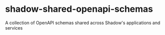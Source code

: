 # shadow-shared-openapi-schemas
A collection of OpenAPI schemas shared across Shadow's applications and services
